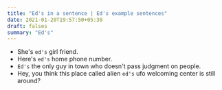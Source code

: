 ```yaml
---
title: "Ed's in a sentence | Ed's example sentences"
date: 2021-01-20T19:57:50+05:30
draft: falses
summary: "Ed's"
---
```

- She's `ed's` girl friend.
- Here's `ed's` home phone number.
- `Ed's` the only guy in town who doesn't pass judgment on people.
- Hey, you think this place called alien `ed's` ufo welcoming center is still around?
                 

